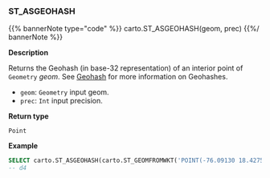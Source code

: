 ### ST_ASGEOHASH

{{% bannerNote type="code" %}}
carto.ST_ASGEOHASH(geom, prec)
{{%/ bannerNote %}}

**Description**

Returns the Geohash (in base-32 representation) of an interior point of `Geometry` _geom_. See [Geohash](https://www.geomesa.org/documentation/stable/user/appendix/utils.html#geohash) for more information on Geohashes.

* `geom`: `Geometry` input geom.
* `prec`: `Int` input precision.

**Return type**

`Point`

**Example**

```sql
SELECT carto.ST_ASGEOHASH(carto.ST_GEOMFROMWKT('POINT(-76.09130 18.42750)'), 8);
-- d4
```